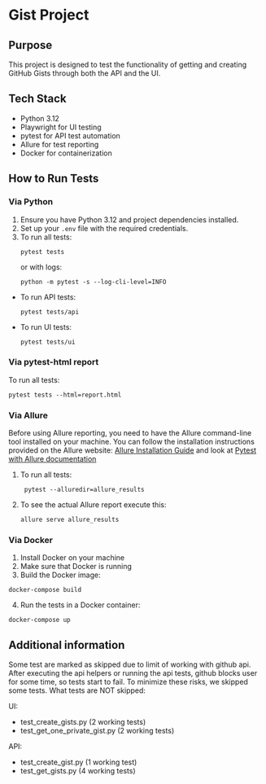 # Gist Project

## Purpose

This project is designed to test the functionality of getting and creating GitHub Gists through both the API and the UI.

## Tech Stack

- Python 3.12
- Playwright for UI testing
- pytest for API test automation
- Allure for test reporting
- Docker for containerization

## How to Run Tests

### Via Python

1. Ensure you have Python 3.12 and project dependencies installed.
2. Set up your `.env` file with the required credentials.
3. To run all tests:
   ```
   pytest tests
   ```
   or with logs:
   ```
   python -m pytest -s --log-cli-level=INFO 
   ```

* To run API tests:
   ```
   pytest tests/api
   ```
* To run UI tests:
    ```
    pytest tests/ui
    ```

### Via pytest-html report

To run all tests:

   ```
   pytest tests --html=report.html
   ```

### Via Allure

Before using Allure reporting, you need to have the Allure command-line tool installed on your machine. You can follow
the installation instructions provided on the Allure
website: [Allure Installation Guide](https://docs.qameta.io/allure/#_installing_a_commandline) and look
at [Pytest with Allure documentation](https://docs.qameta.io/allure/#_pytest)

1. To run all tests:
   ```
    pytest --alluredir=allure_results
   ```
2. To see the actual Allure report execute this:
    ```
    allure serve allure_results
    ```

### Via Docker

1. Install Docker on your machine
2. Make sure that Docker is running
3. Build the Docker image:

```
docker-compose build
```

4. Run the tests in a Docker container:

```
docker-compose up
```

## Additional information

Some test are marked as skipped due to limit of working with github api.
After executing the api helpers or running the api tests, github blocks user for some time, so tests start to fail.
To minimize these risks, we skipped some tests.
What tests are NOT skipped:

UI:

- test_create_gists.py (2 working tests)
- test_get_one_private_gist.py (2 working tests)

API:

- test_create_gist.py (1 working test)
- test_get_gists.py (4 working tests)